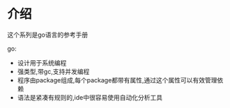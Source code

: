 # 介绍

这个系列是go语言的参考手册

go:

- 设计用于系统编程
- 强类型,带gc,支持并发编程
- 程序由package组成,每个package都带有属性,通过这个属性可以有效管理依赖
- 语法是紧凑有规则的,ide中很容易使用自动化分析工具
